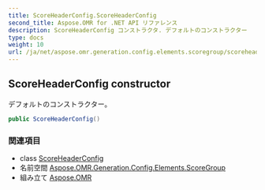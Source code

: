 ```yaml
---
title: ScoreHeaderConfig.ScoreHeaderConfig
second_title: Aspose.OMR for .NET API リファレンス
description: ScoreHeaderConfig コンストラクタ. デフォルトのコンストラクター
type: docs
weight: 10
url: /ja/net/aspose.omr.generation.config.elements.scoregroup/scoreheaderconfig/scoreheaderconfig/
---
```

## ScoreHeaderConfig constructor

デフォルトのコンストラクター。

```csharp
public ScoreHeaderConfig()
```

### 関連項目

* class [ScoreHeaderConfig](../)
* 名前空間 [Aspose.OMR.Generation.Config.Elements.ScoreGroup](../../scoreheaderconfig/)
* 組み立て [Aspose.OMR](../../../)


